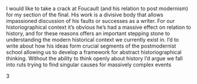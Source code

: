 I would like to take a crack at Foucault (and his relation to post modernism) for my section of the final. His work is a divisive body that allows impassioned discussion of his faults or successes as a writer. For our historiographical context it’s obvious he’s had a massive effect on relation to history, and for these reasons offers an important stepping stone to understanding the modern historical context we currently exist in. I’d to write about how his ideas form crucial segments of the postmodernist school allowing us to develop a framework for abstract historiographical thinking. Without the ability to think openly about history I’d argue we fall into ruts trying to find singular causes for massively complex events 

3
